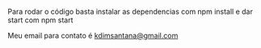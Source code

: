 Para rodar o código basta instalar as dependencias com npm install e dar start com npm start

Meu email para contato é kdimsantana@gmail.com
